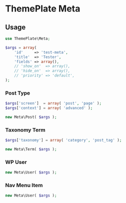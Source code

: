 # ThemePlate Meta

## Usage

```php
use ThemePlate\Meta;

$args = array(
	'id'     => 'test-meta',
	'title'  => 'Tester',
	'fields' => array(),
	// 'show_on'  => array(),
	// 'hide_on'  => array(),
	// 'priority' => 'default',
);
```

### Post Type
```php
$args['screen']  = array( 'post', 'page' );
$args['context'] = array( 'advanced' );

new Meta\Post( $args );
```

### Taxonomy Term
```php
$args['taxonomy'] = array( 'category', 'post_tag' );

new Meta\Term( $args );
```

### WP User
```php
new Meta\User( $args );
```

### Nav Menu Item
```php
new Meta\User( $args );
```
